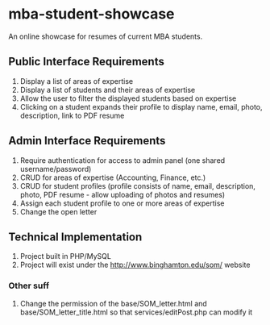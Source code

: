 mba-student-showcase
====================

An online showcase for resumes of current MBA students.

## Public Interface Requirements

1. Display a list of areas of expertise
2. Display a list of students and their areas of expertise
3. Allow the user to filter the displayed students based on expertise
4. Clicking on a student expands their profile to display name, email, photo, description, link to PDF resume

## Admin Interface Requirements

1. Require authentication for access to admin panel (one shared username/password)
2. CRUD for areas of expertise (Accounting, Finance, etc.)
3. CRUD for student profiles (profile consists of name, email, description, photo, PDF resume - allow uploading of photos and resumes)
4. Assign each student profile to one or more areas of expertise
5. Change the open letter

## Technical Implementation

1. Project built in PHP/MySQL
2. Project will exist under the http://www.binghamton.edu/som/ website

### Other suff
1. Change the permission of the base/SOM_letter.html and base/SOM_letter_title.html so that services/editPost.php can modify it
